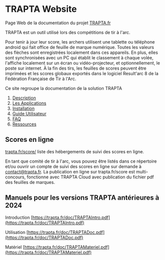 # TRAPTA Website
Page Web de la documentation du projet [TRAPTA.fr](https://trapta.fr)

TRAPTA est un outil utilisé lors des compétitions de tir à l'arc.

Pour tenir à jour leur score, les archers utilisent une tablette ou téléphone android qui fait office de feuille de marque numérique. Toutes les valeurs des flèches sont enregistrées localement dans ces appareils. En plus, elles sont synchronisées avec un PC qui établit le classement à chaque volée, l'affiche localement sur un écran ou vidéo-projecteur, et optionnellement, le poste sur internet. À la fin des tirs, les feuilles de scores peuvent être imprimées et les scores globaux exportés dans le logiciel Result'arc 8 de la Fédération Française de Tir à l'Arc.

Ce site regroupe la documentation de la solution TRAPTA

1. [Description](pages/overview.md)
1. [Les Applications](pages/applications.md)
1. [Installation](pages/installation/install.md)
1. [Guide Utilisateur](pages/usage/usage.md)
1. [FAQ](pages/faq.md)
1. [Ressources](pages/resources.md)

## Scores en ligne
[trapta.fr/score/](https://trapta.fr/score/) liste des hébergements de suivi des scores en ligne.

En tant que comité de tir à l'arc, vous pouvez être listés dans ce répertoire et/ou ouvrir un compte de suivi des scores en ligne sur demande à [contact@trapta.fr](mailto:contact@trapta.fr).
La publication en ligne sur trapta.fr/score est multi-concours, fonctionne avec TRAPTA Cloud avec publication du fichier pdf des feuilles de marques.

## Manuels pour les versions TRAPTA antérieures à 2024 

Introduction [https://trapta.fr/doc/TRAPTAIntro.pdf](https://trapta.fr/doc/TRAPTAIntro.pdf)

Utilisation [https://trapta.fr/doc/TRAPTADoc.pdf](https://trapta.fr/doc/TRAPTADoc.pdf)

Matériel [https://trapta.fr/doc/TRAPTAMateriel.pdf](https://trapta.fr/doc/TRAPTAMateriel.pdf)
